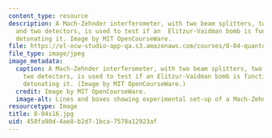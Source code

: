 ```yaml
---
content_type: resource
description: A Mach-Zehnder interferometer, with two beam splitters, two mirrors,
  and two detectors, is used to test if an  Elitzur-Vaidman bomb is functional without
  detonating it. Image by MIT OpenCourseWare.
file: https://ol-ocw-studio-app-qa.s3.amazonaws.com/courses/8-04-quantum-physics-i-spring-2016/458fa90d4ae8b2d71bca7578a12923af_8-04s16.jpg
file_type: image/jpeg
image_metadata:
  caption: A Mach-Zehnder interferometer, with two beam splitters, two mirrors, and
    two detectors, is used to test if an Elitzur-Vaidman bomb is functional without
    detonating it. (Image by MIT OpenCourseWare.)
  credit: Image by MIT OpenCourseWare.
  image-alt: Lines and boxes showing experimental set-up of a Mach-Zehnder interferometer.
resourcetype: Image
title: 8-04s16.jpg
uid: 458fa90d-4ae8-b2d7-1bca-7578a12923af
---
```

